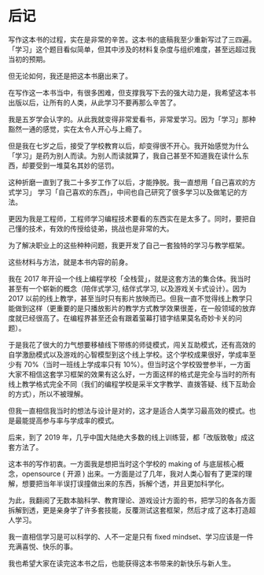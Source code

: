 # 后记

写作这本书的过程，实在是非常的辛苦。这本书的底稿我至少重新写过了三四遍。「学习」这个题目看似简单，但其中涉及的材料复杂度与组织难度，甚至远超过我当初的预期。

但无论如何，我还是把这本书磨出来了。

在写作这一本书当中，有很多困难，但支撑我写下去的强大动力是，我希望这本书出版以后，让所有的人类，从此学习不要再那么辛苦了。

我是五岁学会认字的。从此我就变得非常爱看书，非常爱学习。因为「学习」那种豁然一通的感觉，实在太令人开心与上瘾了。

但是我在七岁之后，接受了学校教育以后，却变得很不开心。我开始感觉为什么「学习」是药为别人而读。为别人而读就算了，我自己甚至不知道我在读什么东西，却要受到一堆莫名其妙的惩罚。

这种折磨一直到了我二十多岁工作了以后，才能挣脱。我一直想用「自己喜欢的方式学习」 学习「自己喜欢的东西」，中间也自己研究了很多学习以及做笔记的方法。

更因为我是工程师，工程师学习编程技术要看的东西实在是太多了。同时，要把自己懂的技术，有效的传授给徒弟，挑战也是非常的大。

为了解决职业上的这些种种问题，我更开发了自己一套独特的学习与教学框架。

这些材料与方法，就是本书内容的前身。

我在 2017 年开设一个线上编程学校「全栈营」，就是这套方法的集合体。我当时甚至有一个崭新的概念（陪伴式学习, 结伴式学习, 以及游戏关卡式设计）。因为 2017 以前的线上教学，甚至当时只有影片放映而已。但我一直不觉得线上教学只能做到这样（更重要的是只播放影片的教学方式教学效果很差，在一般领域的放弃度就已经很高了。在编程界甚至还会有跟着萤幕打错字结果莫名奇妙卡关的问题）。

于是我花了很大的力气想要移植线下带练的师徒模式，闯关互助模式，还有高效的自学激励模式以及游戏的心智模型到这个线上学校。这个学校成果很好，学成率至少有 70%（当时一班线上学成率只有 10%）。但当时这个学校毁誉参半，一方面大家不相信这套学习框架的效果有这么好，一方面这样的格式是完全与当时的所有线上教学格式完全不同（我们的编程学校是采半文字教学、直拨答疑、线下互助会的方式），所以不被理解。

但我一直相信我当时的想法与设计是对的，这才是适合人类学习最高效的模式。也是最能提高参与率与学成率的模式。

后来，到了 2019 年，几乎中国大陆绝大多数的线上训练营，都「改版致敬」成这套方法了。

这本书的写作初衷。一方面我是想把当时这个学校的 making of 与底层核心概念，opensource ( 开源 ) 出来。一方面是过了几年，我对人类心智有了更深的理解，想要把当年半误打误撞做出来的东西，拆解个透，并且更加科学化。

为此，我翻阅了无数本脑科学、教育理论、游戏设计方面的书，把学习的各各方面拆解到透，更是亲身学了许多套技能，反覆测试这套框架，然后才成了这本打造超人学习。

我一直相信学习是可以科学的、人不一定是只有 fixed mindset、学习应该是一件充满喜悦、快乐的事。

我也希望大家在读完这本书之后，也能获得这本书带来的新快乐与新人生。
